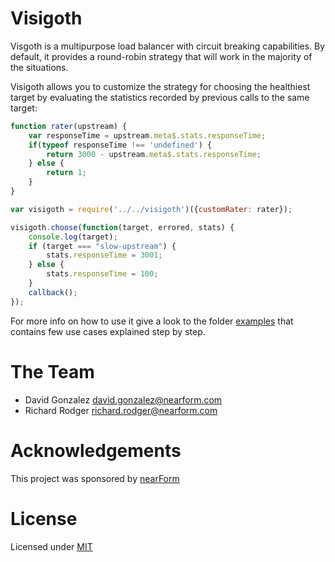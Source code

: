 # Visigoth
Visgoth is a multipurpose load balancer with circuit breaking capabilities.
By default, it provides a round-robin strategy that will work in the majority of the situations.

Visigoth allows you to customize the strategy for choosing the healthiest target
by evaluating the statistics recorded by previous calls to the same target:

```javascript
function rater(upstream) {
    var responseTime = upstream.meta$.stats.responseTime;
    if(typeof responseTime !== 'undefined') {
        return 3000 - upstream.meta$.stats.responseTime;
    } else {
        return 1;
    }
}

var visigoth = require('../../visigoth')({customRater: rater});

visigoth.choose(function(target, errored, stats) {
    console.log(target);
    if (target === "slow-upstream") {
        stats.responseTime = 3001;
    } else {
        stats.responseTime = 100;
    }
    callback();
});
```
For more info on how to use it give a look to the folder [examples](examples) that contains
few use cases explained step by step.

# The Team
- David Gonzalez david.gonzalez@nearform.com
- Richard Rodger richard.rodger@nearform.com

# Acknowledgements
This project was sponsored by [nearForm](http://www.nearform.com)

# License
Licensed under [MIT](LICENSE)
